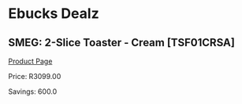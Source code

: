 
# Ebucks Dealz
## SMEG: 2-Slice Toaster - Cream [TSF01CRSA]
[Product Page](https://www.ebucks.com/web/shop/productSelected.do?prodId=286771545&catId=704985963)

Price: R3099.00

Savings: 600.0


	
